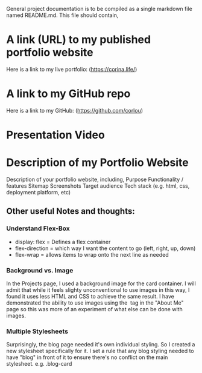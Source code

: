 General project documentation is to be compiled as a single markdown file named README.md. This file should contain,

# A link (URL) to my published portfolio website

Here is a link to my live portfolio: (https://corina.life/)

# A link to my GitHub repo

Here is a link to my GitHub: (https://github.com/corlou)

# Presentation Video

# Description of my Portfolio Website

Description of your portfolio website, including,
Purpose
Functionality / features
Sitemap
Screenshots
Target audience
Tech stack (e.g. html, css, deployment platform, etc)

## Other useful Notes and thoughts:

### Understand Flex-Box

- display: flex = Defines a flex container
- flex-direction = which way I want the content to go (left, right, up, down)
- flex-wrap = allows items to wrap onto the next line as needed

### Background vs. Image

In the Projects page, I used a background image for the card container. I will admit that while it feels slighty unconventional to use images in this way, I found it uses less HTML and CSS to achieve the same result. I have demonstrated the ability to use images using the <img> tag in the "About Me" page so this was more of an experiment of what else can be done with images.

### Multiple Stylesheets

Surprisingly, the blog page needed it's own individual styling. So I created a new stylesheet specifically for it. I set a rule that any blog styling needed to have "blog" in front of it to ensure there's no conflict on the main stylesheet. e.g. .blog-card
